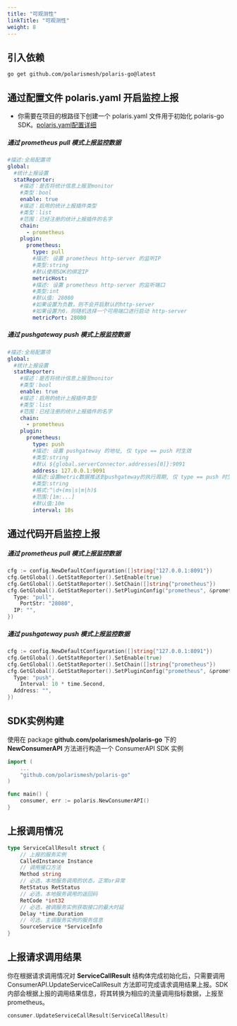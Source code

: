 ```yaml
---
title: "可观测性"
linkTitle: "可观测性"
weight: 8
---
```


## 引入依赖

```
go get github.com/polarismesh/polaris-go@latest
```

## 通过配置文件 polaris.yaml 开启监控上报

- 你需要在项目的根路径下创建一个 polaris.yaml 文件用于初始化 polaris-go SDK。[polaris.yaml配置详细](https://github.com/polarismesh/polaris-go/blob/main/polaris.yaml)

##### 通过 prometheus pull 模式上报监控数据

```yaml
#描述:全局配置项
global:
  #统计上报设置
  statReporter:
    #描述：是否将统计信息上报至monitor
    #类型：bool
    enable: true
    #描述：启用的统计上报插件类型
    #类型：list
    #范围：已经注册的统计上报插件的名字
    chain:
      - prometheus
    plugin:
      prometheus:
        type: pull
        #描述: 设置 prometheus http-server 的监听IP
        #类型:string
        #默认使用SDK的绑定IP
        metricHost: 
        #描述: 设置 prometheus http-server 的监听端口
        #类型:int
        #默认值: 28080
        #如果设置为负数，则不会开启默认的http-server
        #如果设置为0，则随机选择一个可用端口进行启动 http-server
        metricPort: 28080
```

##### 通过 pushgateway push 模式上报监控数据

```yaml
#描述:全局配置项
global:
  #统计上报设置
  statReporter:
    #描述：是否将统计信息上报至monitor
    #类型：bool
    enable: true
    #描述：启用的统计上报插件类型
    #类型：list
    #范围：已经注册的统计上报插件的名字
    chain:
      - prometheus
    plugin:
      prometheus:
        type: push
        #描述: 设置 pushgateway 的地址, 仅 type == push 时生效
        #类型:string
        #默认 ${global.serverConnector.addresses[0]}:9091
        address: 127.0.0.1:9091
        #描述:设置metric数据推送到pushgateway的执行周期, 仅 type == push 时生效
        #类型:string
        #格式:^\d+(ms|s|m|h)$
        #范围:[1m:...]
        #默认值:10m
        interval: 10s
```

## 通过代码开启监控上报

##### 通过 prometheus pull 模式上报监控数据

```go
cfg := config.NewDefaultConfiguration([]string{"127.0.0.1:8091"})
cfg.GetGlobal().GetStatReporter().SetEnable(true)
cfg.GetGlobal().GetStatReporter().SetChain([]string{"prometheus"})
cfg.GetGlobal().GetStatReporter().SetPluginConfig("prometheus", &prometheus.Config{
  Type: "pull",
	PortStr: "28080",
  IP: "",
})
```

##### 通过 pushgateway push 模式上报监控数据

```go
cfg := config.NewDefaultConfiguration([]string{"127.0.0.1:8091"})
cfg.GetGlobal().GetStatReporter().SetEnable(true)
cfg.GetGlobal().GetStatReporter().SetChain([]string{"prometheus"})
cfg.GetGlobal().GetStatReporter().SetPluginConfig("prometheus", &prometheus.Config{
  Type: "push",
	Interval: 10 * time.Second,
  Address: "",
})
```

## SDK实例构建

使用在 package **github.com/polarismesh/polaris-go** 下的 **NewConsumerAPI** 方法进行构造一个 ConsumerAPI SDK 实例

```go
import (
    ...
	"github.com/polarismesh/polaris-go"
)

func main() {
    consumer, err := polaris.NewConsumerAPI()
}
```

## 上报调用情况

```go
type ServiceCallResult struct {
	// 上报的服务实例
	CalledInstance Instance
	// 调用接口方法
	Method string
	// 必选，本地服务调用的状态，正常or异常
	RetStatus RetStatus
	// 必选，本地服务调用的返回码
	RetCode *int32
	// 必选，被调服务实例获取接口的最大时延
	Delay *time.Duration
	// 可选，主调服务实例的服务信息
	SourceService *ServiceInfo
}
```

## 上报请求调用结果

你在根据请求调用情况对 **ServiceCallResult** 结构体完成初始化后，只需要调用 ConsumerAPI.UpdateServiceCallResult 方法即可完成请求调用结果上报。SDK 内部会根据上报的调用结果信息，将其转换为相应的流量调用指标数据，上报至 prometheus。

```go
consumer.UpdateServiceCallResult(ServiceCallResult)
```


